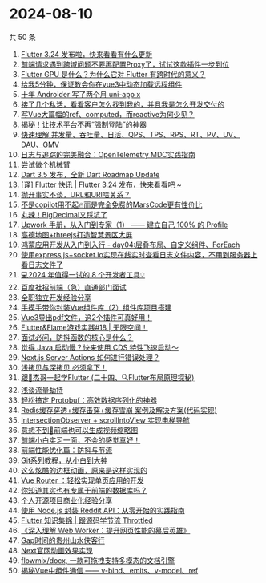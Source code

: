 # 2024-08-10

共 50 条

<!-- BEGIN JUEJIN -->
<!-- 最后更新时间 2024-08-10 02:01:20 +0800 -->
1. [Flutter 3.24 发布啦，快来看看有什么更新](https://juejin.cn/post/7399952146236571685)
1. [ 前端请求遇到跨域问题不要再配置Proxy了，试试这款插件一步到位 ](https://juejin.cn/post/7399494831668363276)
1. [Flutter GPU 是什么？为什么它对 Flutter 有跨时代的意义？](https://juejin.cn/post/7399985723673821193)
1. [给我5分钟，保证教会你在vue3中动态加载远程组件](https://juejin.cn/post/7399986979729424418)
1. [十年 Androider 写了两个月 uni-app x](https://juejin.cn/post/7399984522094477339)
1. [接了几个私活，看看客户怎么找到我的，并且我是怎么开发交付的](https://juejin.cn/post/7400633346380087346)
1. [写Vue大篇幅的ref、computed，而reactive为何少见？](https://juejin.cn/post/7400264313125584896)
1. [揭秘！让技术平台不再“强制登陆”的神器](https://juejin.cn/post/7399983901807329315)
1. [快速理解 并发量、吞吐量、日活、QPS、TPS、RPS、RT、PV、UV、DAU、GMV](https://juejin.cn/post/7400281441803403275)
1. [日志与追踪的完美融合：OpenTelemetry MDC实践指南](https://juejin.cn/post/7399674749730619418)
1. [尝试做个机械臂](https://juejin.cn/post/7399530649999867938)
1. [Dart 3.5 发布，全新 Dart Roadmap Update](https://juejin.cn/post/7399984522094116891)
1. [[译] Flutter  快讯 | Flutter 3.24 发布，快来看看吧 ~](https://juejin.cn/post/7399985797539954698)
1. [抛开事实不谈，URL和URI啥关系？](https://juejin.cn/post/7400255677803446284)
1. [不是copilot用不起🔥而是完全免费的MarsCode更有性价比](https://juejin.cn/post/7399985723674034185)
1. [丸辣！BigDecimal又踩坑了](https://juejin.cn/post/7400096469723643956)
1. [Upwork 手册，从入门到专家（1） —— 建立自己 100% 的 Profile](https://juejin.cn/post/7400752648121876507)
1. [高德地图+threejs打造智慧景区大屏](https://juejin.cn/post/7400554276148953125)
1. [鸿蒙应用开发从入门到入行 - day04:层叠布局、自定义组件、ForEach](https://juejin.cn/post/7399986436349493288)
1. [使用express.js+socket.io实现在线实时查看日志文件内容，不用到服务器上看日志文件了](https://juejin.cn/post/7399983106722611236)
1. [💻2024 年值得一试的 8 个开发者工具💡](https://juejin.cn/post/7400741845508636707)
1. [百度社招前端（急）直通部门面试](https://juejin.cn/post/7400671870872174626)
1. [全职独立开发经验分享](https://juejin.cn/post/7400232081525981193)
1. [手摸手带你封装Vue组件库（2）组件库项目搭建](https://juejin.cn/post/7400242491779940386)
1. [Vue3导出pdf文件，这2个插件可真好用！](https://juejin.cn/post/7400206885881020479)
1. [Flutter&Flame游戏实践#18 | 无限空间！](https://juejin.cn/post/7399982698847076393)
1. [面试必问，防抖函数的核心是什么？](https://juejin.cn/post/7400253623790272547)
1. [觉得 Java 启动慢？快来使用 CDS 特性飞速启动～](https://juejin.cn/post/7399983106721939492)
1. [Next.js Server Actions 如何进行错误处理？](https://juejin.cn/post/7400585120284311593)
1. [浅拷贝与深拷贝 必须拿下！](https://juejin.cn/post/7400236998633553930)
1. [跟🤡杰哥一起学Flutter (二十四、🔍Flutter布局原理探秘)](https://juejin.cn/post/7400578173926178827)
1. [浅谈流量劫持](https://juejin.cn/post/7400264313125519360)
1. [轻松搞定 Protobuf：高效数据序列化的神器](https://juejin.cn/post/7400196065923235876)
1. [Redis缓存穿透+缓存击穿+缓存雪崩 案例及解决方案(代码实现)](https://juejin.cn/post/7399986979728965666)
1. [IntersectionObserver + scrollIntoView 实现电梯导航](https://juejin.cn/post/7399982698846404649)
1. [意想不到🤠前端也可以生成视频缩略图](https://juejin.cn/post/7399569400981078016)
1. [前端小白实习一面，不会的感觉真好！](https://juejin.cn/post/7400269534080778291)
1. [前端性能优化篇：防抖与节流](https://juejin.cn/post/7400242491779383330)
1. [Git系列教程，从小白到大神](https://juejin.cn/post/7399663396357111818)
1. [这么炫酷的边框动画，原来是这样实现的](https://juejin.cn/post/7399587895369842703)
1. [Vue Router ：轻松实现单页应用的开发](https://juejin.cn/post/7399952146235801637)
1. [你知道其实也有专属于前端的数据库吗？](https://juejin.cn/post/7399749131595415552)
1. [个人开源项目商业化经验分享](https://juejin.cn/post/7400687574967271478)
1. [使用 Node.js 封装 Reddit API：从零开始的实践指南](https://juejin.cn/post/7400609489790287911)
1. [Flutter 知识集锦 | 跟源码学节流 Throttled](https://juejin.cn/post/7400605035766480922)
1. [《深入理解 Web Worker：提升网页性能的幕后英雄》](https://juejin.cn/post/7399985797539627018)
1. [Gap时间的贵州山水侠客行](https://juejin.cn/post/7399985328709435418)
1. [Next官网动画效果实现](https://juejin.cn/post/7399912094122311718)
1. [flowmix/docx, 一款可拖拽支持多模态的文档引擎](https://juejin.cn/post/7400659265142292534)
1. [揭秘Vue中组件通信 —— v-bind、emits、v-model、ref](https://juejin.cn/post/7400671870872076322)
<!-- END JUEJIN -->